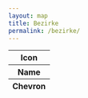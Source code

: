 ```yaml
---
layout: map
title: Bezirke
permalink: /bezirke/
---
```


<div class="sidebar-table">
  <table class="table table-hover" id="feature-list">
    <thead class="hidden">
      <tr>
        <th>Icon</th>
      <tr>
      <tr>
        <th>Name</th>
      <tr>
      <tr>
        <th>Chevron</th>
      <tr>
    </thead>
    <tbody class="list"></tbody>
  </table>
</div>